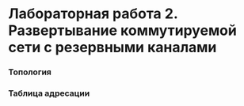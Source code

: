 # Лабораторная работа 2. Развертывание коммутируемой сети с резервными каналами
### Топология

### Таблица адресации
